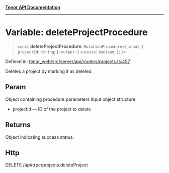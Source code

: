 [**Tenor API Documentation**](../../README.md)

***

# Variable: deleteProjectProcedure

> `const` **deleteProjectProcedure**: `MutationProcedure`\<\{ `input`: \{ `projectId`: `string`; \}; `output`: \{ `success`: `boolean`; \}; \}\>

Defined in: [tenor\_web/src/server/api/routers/projects.ts:457](https://github.com/Apantli/Tenor/blob/551fcec623199ab0ac9668d926e7d67c9012d18e/tenor_web/src/server/api/routers/projects.ts#L457)

Deletes a project by marking it as deleted.

## Param

Object containing procedure parameters
Input object structure:
- projectId — ID of the project to delete

## Returns

Object indicating success status.

## Http

DELETE /api/trpc/projects.deleteProject
